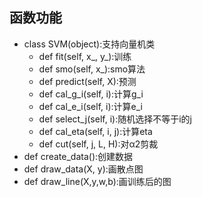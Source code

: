## 函数功能

+ class SVM(object):支持向量机类
  + def fit(self, x_, y_):训练
  + def smo(self, x_):smo算法
  + def predict(self, X):预测
  + def cal_g_i(self, i):计算g_i
  + def cal_e_i(self, i):计算e_i
  + def select_j(self, i):随机选择不等于i的j
  + def cal_eta(self, i, j):计算eta
  + def cut(self, j, L, H):对α2剪裁
+ def create_data():创建数据
+ def draw_data(X, y):画散点图
+ def draw_line(X,y,w,b):画训练后的图